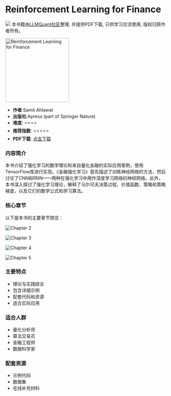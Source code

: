 # Reinforcement Learning for Finance

![](https://fastly.jsdelivr.net/gh/bucketio/img3@main/2024/09/04/1725464231869-e0b2f727-2a0f-4270-bf6c-31ddc350426a.gif)
本书籍由[LLMQuant社区](https://llmquant.com/)整理, 并提供PDF下载, 只供学习交流使用, 版权归原作者所有。

<img src="1.png" alt="Reinforcement Learning for Finance" width="200"/>

- **作者**:Samit Ahlawat
- **出版社**:Apress (part of Springer Nature) 
- **难度**: ⭐⭐⭐⭐
- **推荐指数**: ⭐⭐⭐⭐⭐
- **PDF下载**: [点击下载](https://quant-wiki.com/pdf/Reinforcement%20Learning%20for%20Finance_%20Solve%20Problems%20in%20Finance%20with%20CNN%20and%20RNN%20Using%20the%20TensorFlow%20Library.pdf)

### 内容简介

本书介绍了强化学习的数学理论和来自量化金融的实际应用案例，使用TensorFlow库进行实现。《金融强化学习》首先描述了训练神经网络的方法，然后讨论了CNN和RNN——两种在强化学习中用作深度学习网络的神经网络。此外，本书深入探讨了强化学习理论，解释了马尔可夫决策过程、价值函数、策略和策略梯度，以及它们的数学公式和学习算法。

### 核心章节

以下是本书的主要章节预览：

![Chapter 2](2.png)

![Chapter 3](3.png)

![Chapter 4](4.png)

![Chapter 5](5.png)

### 主要特点

- 理论与实践结合
- 包含详细示例
- 配套代码和资源
- 适合实际应用

### 适合人群

- 量化分析师
- 算法交易员
- 金融工程师
- 数据科学家

### 配套资源

- 示例代码
- 数据集
- 在线补充材料
